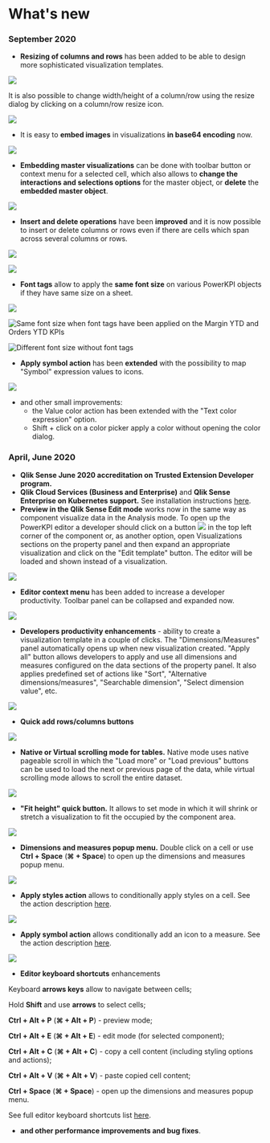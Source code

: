 # What's new

### September 2020

* **Resizing of columns and rows** has been added to be able to design more sophisticated visualization templates.

![](.gitbook/assets/resize.gif)

It is also possible to change width/height of a column/row using the resize dialog by clicking on a column/row resize icon.

![](.gitbook/assets/resize2.gif)

* It is easy to **embed images** in visualizations **in base64 encoding** now.

![](.gitbook/assets/base64.gif)

* **Embedding master visualizations** can be done with toolbar button or context menu for a selected cell, which also allows to **change the interactions and selections options** for the master object, or **delete** the **embedded master object**.

![](.gitbook/assets/masterobject.gif)

* **Insert and delete operations** have been **improved** and it is now possible to insert or delete columns or rows even if there are cells which span across several columns or rows.

![](.gitbook/assets/insertcells.gif)

![](.gitbook/assets/deletecells.gif)

* **Font tags** allow to apply the **same font size** on various PowerKPI objects if they have same size on a sheet.

![](.gitbook/assets/fonttags.gif)

![Same font size when font tags have been applied on the Margin YTD and Orders YTD KPIs](.gitbook/assets/samefontsize.png)

![Different font size without font tags](.gitbook/assets/differentfontsize.png)

* **Apply symbol action** has been **extended** with the possibility to map "Symbol" expression values to icons.

![](.gitbook/assets/applysymbolexpression.gif)

* and other small improvements:
  * the Value color action has been extended with the "Text color expression" option. 
  * Shift + click on a color picker apply a color without opening the color dialog.

### April, June 2020

* **Qlik Sense June 2020 accreditation on Trusted Extension Developer program.**
* **Qlik Cloud Services \(Business and Enterprise\)** and **Qlik Sense Enterprise on Kubernetes support.** See installation instructions [here](https://help.rbcgrp.com/installation#how-to-install-extension-on-qlik-cloud-services-business-and-enterprise).
* **Preview in the Qlik Sense Edit mode** works now in the same way as component visualize data in the Analysis mode.  To open up the PowerKPI editor a developer should click on a button ![](.gitbook/assets/image%20%28151%29.png) in the top left corner of the component or, as another option, open Visualizations sections on the property panel and then expand an appropriate  visualization and click on the "Edit template" button. The editor will be loaded and shown instead of a visualization.

![](.gitbook/assets/neweditmode.gif)

* **Editor context menu** has been added to increase a developer productivity. Toolbar panel can be collapsed and expanded now.

![](.gitbook/assets/contextmenu.gif)

* **Developers productivity enhancements** - ability to create a visualization template in a couple of clicks. The "Dimensions/Measures" panel automatically opens up when new visualization created. "Apply all" button allows developers to apply and use all dimensions and measures configured on the data sections of the property panel. It also applies predefined set of actions like "Sort", "Alternative dimensions/measures", "Searchable dimension", "Select dimension value", etc.

![](.gitbook/assets/productivityenhancements.gif)

* **Quick add rows/columns buttons**

![](.gitbook/assets/quickaddcellsbuttons.gif)

* **Native or Virtual scrolling mode for tables.** Native mode uses native pageable scroll in which the  "Load more" or "Load previous" buttons can be used to load the next or previous page of the data, while virtual scrolling mode allows to scroll the entire dataset.

![](.gitbook/assets/scrolling.gif)

* **"Fit height" quick button.** It allows to set mode  in which it will shrink or stretch a visualization to fit the occupied by the component area.

![](.gitbook/assets/fitheight.gif)

* **Dimensions and measures popup menu.** Double click on a cell or use **Ctrl + Space** \(**⌘ + Space**\)  to open up the dimensions and measures popup menu.

![](.gitbook/assets/dimsmeasurespopup.gif)

* **Apply styles action** allows to conditionally apply styles on a cell. See the action description [here](actions/apply-styles.md).

![](.gitbook/assets/applystylesaction.png)

* **Apply symbol action** allows conditionally add an icon to a measure. See the action description [here](actions/apply-symbol.md).

![](.gitbook/assets/applysymbolaction.png)

* **Editor keyboard shortcuts** enhancements

Keyboard **arrows keys** allow to navigate between cells; 

Hold **Shift** and use **arrows** to select cells;

**Ctrl + Alt + P** \(**⌘ + Alt + P**\) - preview mode;

**Ctrl + Alt + E** \(**⌘ + Alt + E**\) - edit mode \(for selected component\);

**Ctrl + Alt + C** \(**⌘ + Alt + C**\) - copy a cell content \(including styling options and actions\);

**Ctrl + Alt + V** \(**⌘ + Alt + V**\) - paste copied cell content;

**Ctrl + Space** \(**⌘ + Space**\) - open up the dimensions and measures popup menu.

See full editor keyboard shortcuts list [here](visual-editor/visual-editor-keyboard-shortcuts.md).

* **and other performance improvements and bug fixes**.



